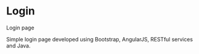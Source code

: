 # Login
Login page

Simple login page developed using Bootstrap, AngularJS, RESTful services and Java.
